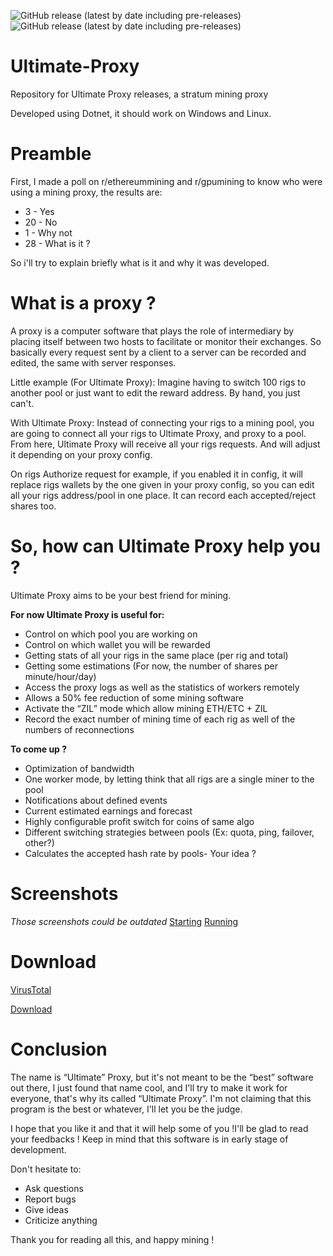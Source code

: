 ![GitHub release (latest by date including pre-releases)](https://img.shields.io/github/v/release/romslf/ultimate-proxy?include_prereleases) ![GitHub release (latest by date including pre-releases)](https://img.shields.io/github/downloads-pre/romslf/ultimate-proxy/latest/total)

# Ultimate-Proxy
Repository for Ultimate Proxy releases, a stratum mining proxy

Developed using Dotnet, it should work on Windows and Linux.


# Preamble

First, I made a poll on r/ethereummining and r/gpumining to know who were using a mining proxy, the results are:

* 3 - Yes
* 20 - No
* 1 - Why not
* 28 - What is it ?

So i'll try to explain briefly what is it and why it was developed.


# What is a proxy ?

A proxy is a computer software that plays the role of intermediary by placing itself between two hosts to facilitate or monitor their exchanges.
So basically every request sent by a client to a server can be recorded and edited, the same with server responses.

Little example (For Ultimate Proxy):
Imagine having to switch 100 rigs to another pool or just want to edit the reward address. By hand, you just can't.

With Ultimate Proxy:
Instead of connecting your rigs to a mining pool, you are going to connect all your rigs to Ultimate Proxy, and proxy to a pool.
From here, Ultimate Proxy will receive all your rigs requests. And will adjust it depending on your proxy config. 

On rigs Authorize request for example, if you enabled it in config, it will replace rigs wallets by the one given in your proxy config, so you can edit all your rigs address/pool in one place.
It can record each accepted/reject shares too.


# So, how can Ultimate Proxy help you ?

Ultimate Proxy aims to be your best friend for mining.

**For now Ultimate Proxy is useful for:**

* Control on which pool you are working on
* Control on which wallet you will be rewarded
* Getting stats of all your rigs in the same place (per rig and total)
* Getting some estimations (For now, the number of shares per minute/hour/day)
* Access the proxy logs as well as the statistics of workers remotely
* Allows a 50% fee reduction of some mining software
* Activate the “ZIL” mode which allow mining ETH/ETC + ZIL
* Record the exact number of mining time of each rig as well of the numbers of reconnections

**To come up ?**

* Optimization of bandwidth
* One worker mode, by letting think that all rigs are a single miner to the pool
* Notifications about defined events
* Current estimated earnings and forecast
* Highly configurable profit switch for coins of same algo
* Different switching strategies between pools (Ex: quota, ping, failover, other?)
* Calculates the accepted hash rate by pools- Your idea ?


# Screenshots

*Those screenshots could be outdated*
[Starting](https://preview.redd.it/yz2znqzb39z51.png?width=978&format=png&auto=webp&s=81390a36176b471072eb40e6bcf1b5468709b712)
[Running](https://preview.redd.it/ak4fuwce39z51.png?width=723&format=png&auto=webp&s=985b5198a04ceedd93d19e1c731a62d4bd666d59)


# Download

[VirusTotal](https://www.virustotal.com/gui/file/83036d1a43b9fb88041bf6a6f96586836e406fdee81065b51a9dec044bc68fc1/detection)

[Download](https://github.com/romslf/Ultimate-Proxy/releases)


# Conclusion

The name is “Ultimate” Proxy, but it's not meant to be the “best” software out there, I just found that name cool, and I'll try to make it work for everyone, that's why its called “Ultimate Proxy”.
I'm not claiming that this program is the best or whatever, I'll let you be the judge.

I hope that you like it and that it will help some of you !I'll be glad to read your feedbacks !
Keep in mind that this software is in early stage of development.


Don't hesitate to:
* Ask questions
* Report bugs
* Give ideas
* Criticize anything

Thank you for reading all this, and happy mining !
